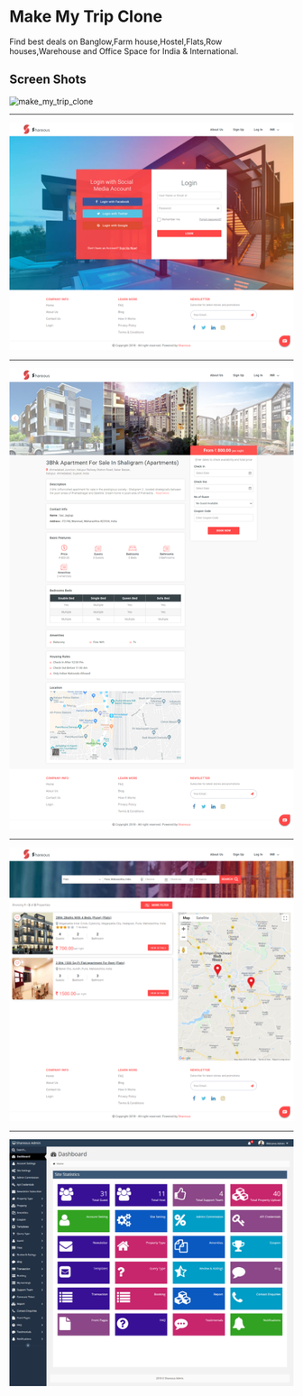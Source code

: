 # Make My Trip Clone
Find best deals on Banglow,Farm house,Hostel,Flats,Row houses,Warehouse and Office Space for India &amp; International.

## Screen Shots
![make_my_trip_clone](https://github.com/LazyBruceWayne/make_my_trip_clone/blob/master/sh1.png)
<hr>

![make_my_trip_clone](https://github.com/LazyBruceWayne/make_my_trip_clone/blob/master/sh2.png)
<hr>

![make_my_trip_clone](https://github.com/LazyBruceWayne/make_my_trip_clone/blob/master/sh3.png)
<hr>

![make_my_trip_clone](https://github.com/LazyBruceWayne/make_my_trip_clone/blob/master/sh4.png)
<hr>

![make_my_trip_clone](https://github.com/LazyBruceWayne/make_my_trip_clone/blob/master/sh5.png)
